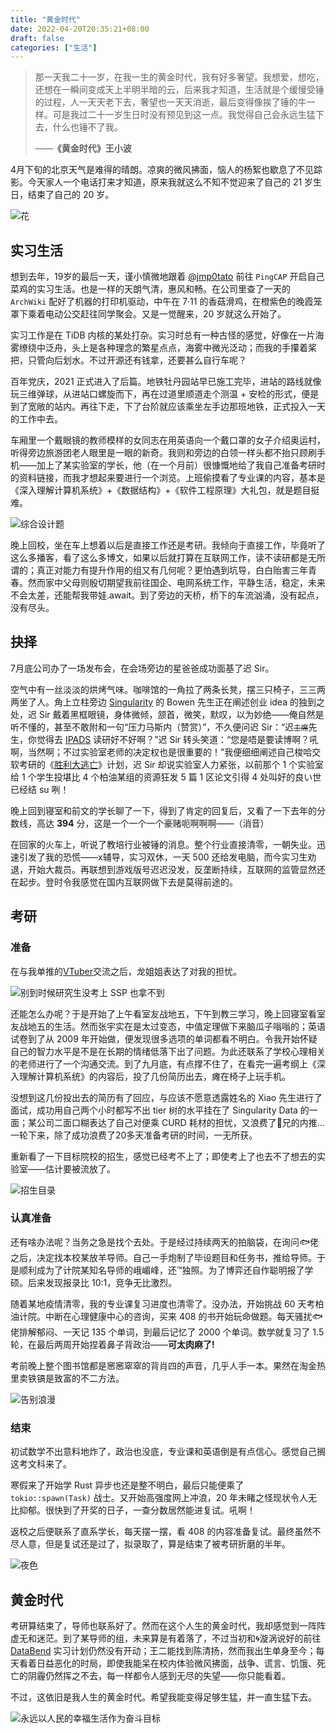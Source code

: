 ```yaml
---
title: "黄金时代"
date: 2022-04-20T20:35:21+08:00
draft: false
categories: ["生活"]
---
```


> 那一天我二十一岁，在我一生的黄金时代，我有好多奢望。我想爱，想吃，还想在一瞬间变成天上半明半暗的云，后来我才知道，生活就是个缓慢受锤的过程，人一天天老下去，奢望也一天天消逝，最后变得像挨了锤的牛一样。可是我过二十一岁生日时没有预见到这一点。我觉得自己会永远生猛下去，什么也锤不了我。
>
> ——**《黄金时代》王小波**

4月下旬的北京天气是难得的晴朗。凉爽的微风拂面，恼人的杨絮也歇息了不见踪影。今天家人一个电话打来才知道，原来我就这么不知不觉迎来了自己的 21 岁生日，结束了自己的 20 岁。

![花](%E6%95%99%E4%BA%8C%E5%90%8E%E7%9A%84%E8%8A%B1.jpg)
## 实习生活

想到去年，19岁的最后一天，谨小慎微地跟着 [@jmp0tato](https://ipotato.me) 前往 `PingCAP` 开启自己菜鸡的实习生活。也是一样的天朗气清，惠风和畅。在公司里查了一天的 `ArchWiki` 配好了机器的打印机驱动，中午在 7·11 的香菇滑鸡，在橙紫色的晚霞笼罩下乘着电动公交赶往同学聚会。又是一觉醒来，20 岁就这么开始了。

实习工作是在 TiDB 内核的某处打杂。实习时总有一种古怪的感觉，好像在一片海雾缭绕中泛舟，头上是各种理念的繁星点点，海雾中微光泛动；而我的手攥着桨把，只管向后划水。不过开源还有钱拿，还要甚么自行车呢？

百年党庆，2021 正式进入了后篇。地铁牡丹园站早已施工完毕，进站的路线就像玩三维弹球，从进站口螺旋而下，再在过道里顺道走个测温 + 安检的形式，便是到了宽敞的站内。再往下走，下了台阶就应该乘坐左手边那班地铁，正式投入一天的工作中去。

车厢里一个戴眼镜的教师模样的女同志在用英语向一个戴口罩的女子介绍奥运村，听得旁边旅游团老人眼里是一眼的新奇。我则和旁边的白领一样头都不抬只顾刷手机——加上了某实验室的学长，他（在一个月前）很慷慨地给了我自己准备考研时的资料链接，而我才想起来要进行一个浏览。上班偷摸看了专业课的内容，基本是《深入理解计算机系统》+《数据结构》+《软件工程原理》大礼包，就是题目挺难。

![综合设计题](%E7%BB%BC%E5%90%88%E8%AE%BE%E8%AE%A1%E9%A2%98.png "别问我，我不会")

晚上回校，坐在车上想着以后是直接工作还是考研。我倾向于直接工作，毕竟听了这么多播客，看了这么多博文，如果以后就打算在互联网工作，读不读研都是无所谓的；真正对能力有提升作用的组又有几何呢？更怕遇到坑导，白白贻害三年青春。然而家中父母则殷切期望我前往国企、电网系统工作，平静生活，稳定，未来不会太差，还能帮我带娃.await。到了旁边的天桥，桥下的车流汹涌，没有起点，没有尽头。

## 抉择

7月底公司办了一场发布会，在会场旁边的星爸爸成功面基了迟 Sir。

空气中有一丝淡淡的烘烤气味。咖啡馆的一角拉了两条长凳，摆三只椅子，三三两两坐了人。角上立柱旁边 [Singularity](https://www.singularity-data.com) 的 Bowen 先生正在阐述创业 idea 的独到之处，迟 Sir 戴着黑框眼镜，身体微倾，颔首，微笑，默叹，以为妙绝——俺自然是听不懂的，甚至不敢附和一句“压力马斯内（赞赏）”，不久便问迟 Sir：“迟<small>~~主席~~</small>先生，你觉得去 [IPADS](https://ipads.se.sjtu.edu.cn/zh/index.html) 读研好不好啊？”迟 Sir 转头笑道：“您是唔是要读博啊？吼啊，当然啊；不过实验室老师的决定权也是很重要的！”我便细细阐述自己梭哈交软考研的《[胜利大逃亡](https://zhuanlan.zhihu.com/p/92732752)》计划，迟 Sir 却说实验室人力紧张，以前那个 1 个实验室给 1 个学生投堪比 4 个柏油某组的资源狂发 5 篇 1 区论文引得 4 处叫好的良い世已经结 su 咧！

晚上回到寝室和前文的学长聊了一下，得到了肯定的回复后，又看了一下去年的分数线，高达 **394** 分，这是一个一个一个豪赌呃啊啊啊——（消音）

在回家的火车上，听说了教培行业被锤的消息。整个行业直接清零，一朝失业。迅速引发了我的恐慌——x辅导，实习双休，一天 500 还给发电脑，而今实习生劝退，开始大裁员。再联想到游戏版号迟迟没发，反垄断持续，互联网的监管显然还在起步。登时令我感觉在国内互联网做下去是莫得前途的。

## 考研
### 准备
在与我单推的[VTuber](https://space.bilibili.com/12684838)交流之后，龙姐姐表达了对我的担忧。

![别到时候研究生没考上 SSP 也拿不到](%E5%85%B3%E5%88%87.png "SSP和考研必须选一个.png（但是👴🏻没得选）")

还能怎么办呢？于是开始了上午看室友战地五，下午到教三学习，晚上回寝室看室友战地五的生活。然而张宇实在是太过变态，中值定理做下来脑瓜子嗡嗡的；英语试卷到了从 2009 年开始做，便发现很多选项的单词都看不明白。令我开始怀疑自己的智力水平是不是在长期的情绪低落下出了问题。为此还联系了学校心理相关的老师进行了一个沟通交流。到了九月底，有点撑不住了，在看完一遍考纲上《深入理解计算机系统》的内容后，投了几份简历出去，瘫在椅子上玩手机。

没想到这几份投出去的简历有了回应，与应该不愿意透露姓名的 Xiao 先生进行了面试，成功用自己两个小时都写不出 tier 树的水平挂在了 Singularity Data 的一面；某公司二面口糊表达了自己对便乘 CURD 耗材的担忧，又浪费了🌲兄的内推...一轮下来，除了成功浪费了20多天准备考研的时间，一无所获。

重新看了一下目标院校的招生，感觉已经考不上了；即使考上了也去不了想去的实验室——估计要被流放了。

![招生目录](%E4%B8%8A%E4%BA%A4%E6%8B%9B%E7%94%9F.jpg "突然招这么多人，然而本部似乎只招个位数")
### 认真准备
还有啥办法呢？当务之急是找个去处。于是经过持续两天的拍脑袋，在询问🐟佬之后，决定找本校某放羊导师。自己一手炮制了毕设题目和任务书，推给导师。于是顺利成为了计院某知名导师的峨嵋峰，还™️独照。为了博弈还自作聪明报了学硕。后来发现报录比 10:1，竞争无比激烈。

随着某地疫情清零，我的专业课复习进度也清零了。没办法，开始挑战 60 天考柏油计院。中断在心理健康中心的咨询，买来 408 的书开始玩命做题。每天骚扰🐟佬排解郁闷、一天记 135 个单词，到最后记忆了 2000 个单词。数学就复习了 1.5 轮，在最后两周开始捏着鼻子背政治——**可太肉麻了!**

考前晚上整个图书馆都是窸窸窣窣的背肖四的声音，几乎人手一本。果然在淘金热里卖铁镐是致富的不二方法。

![告别浪漫](%E5%91%8A%E5%88%AB%E6%B5%AA%E6%BC%AB.jpg "背政治的时候发现的涂鸦")
### 结束
初试数学不出意料地炸了，政治也没底，专业课和英语倒是有点信心。感觉自己搁这考文科来了。

寒假来了开始学 Rust 异步也还是整不明白，最后只能便乘了 `tokio::spawn(Task)` 战士。又开始高强度网上冲浪，20 年未睹之怪现状令人无比抑郁。很快到了开奖的日子，一查分数居然能进复试。吼啊！

返校之后便联系了直系学长，每天摆一摆，看 408 的内容准备复试。最终虽然不尽人意，但是复试还是过了，拟录取了，算是结束了被考研折磨的半年。

![夜色](%E5%8C%97%E9%82%AE%E7%9A%84%E5%A4%9C.jpg "已经...不用再战斗了！")
## 黄金时代
考研算结束了，导师也联系好了。然而在这个人生的黄金时代，我却感觉到一阵阵虚无和迷茫。到了某导师的组，未来算是有着落了，不过当初和🌀漩涡说好的前往 [DataBend](https://databend.rs) 实习计划仍然没有开动；王二能找到陈清扬，然而我出生单身至今；每天看着日益恶化的时局，即使我能呆在校内体验微风拂面，战争、谎言、饥饿、死亡的阴霾仍然挥之不去，每一样都令人感到无尽的失望——你只能看着。

不过，这依旧是我人生的黄金时代。希望我能变得足够生猛，并一直生猛下去。

![永远以人民的幸福生活作为奋斗目标](%E6%A0%87%E8%AF%AD.jpg "永远把人民对美好生活的向往作为奋斗目标")
